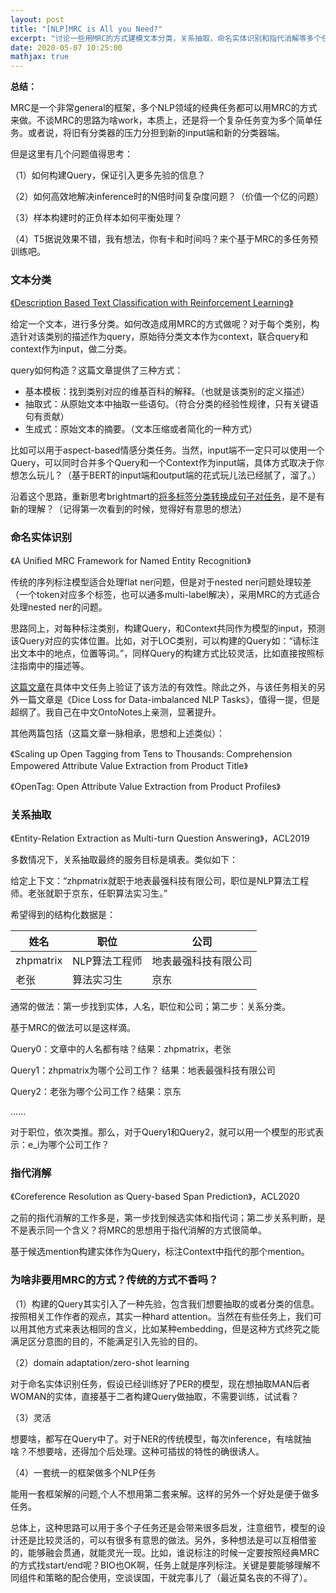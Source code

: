 ```yaml
---
layout: post
title: "[NLP]MRC is All you Need?"
excerpt: "讨论一些用MRC的方式建模文本分类，关系抽取，命名实体识别和指代消解等多个任务的想法"
date: 2020-05-07 10:25:00
mathjax: true
---
```


**总结：**

MRC是一个非常general的框架，多个NLP领域的经典任务都可以用MRC的方式来做。不谈MRC的思路为啥work，本质上，还是将一个复杂任务变为多个简单任务。或者说，将旧有分类器的压力分担到新的input端和新的分类器端。

但是这里有几个问题值得思考：

（1）如何构建Query，保证引入更多先验的信息？

（2）如何高效地解决inference时的N倍时间复杂度问题？（价值一个亿的问题）

（3）样本构建时的正负样本如何平衡处理？

（4）T5据说效果不错，我有想法，你有卡和时间吗？来个基于MRC的多任务预训练吧。


### 文本分类

[《Description Based Text Classification with Reinforcement Learning》](https://arxiv.org/pdf/2002.03067.pdf)

给定一个文本，进行多分类。如何改造成用MRC的方式做呢？对于每个类别，构造针对该类别的描述作为query，原始待分类文本作为context，联合query和context作为input，做二分类。

query如何构造？这篇文章提供了三种方式：

+ 基本模板：找到类别对应的维基百科的解释。（也就是该类别的定义描述）
+ 抽取式：从原始文本中抽取一些语句。（符合分类的经验性规律，只有关键语句有贡献）
+ 生成式：原始文本的摘要。（文本压缩或者简化的一种方式）

比如可以用于aspect-based情感分类任务。当然，input端不一定只可以使用一个Query，可以同时合并多个Query和一个Context作为input端，具体方式取决于你想怎么玩儿？（基于BERT的input端和output端的花式玩儿法已经腻了，溜了。）


沿着这个思路，重新思考brightmart的[将多标签分类转换成句子对任务](https://github.com/brightmart/multi-label_classification)，是不是有新的理解？（记得第一次看到的时候，觉得好有意思的想法）

### 命名实体识别

《A Uniﬁed MRC Framework for Named Entity Recognition》

传统的序列标注模型适合处理flat ner问题，但是对于nested ner问题处理较差（一个token对应多个标签，也可以通多multi-label解决），采用MRC的方式适合处理nested ner的问题。

思路同上，对每种标注类别，构建Query，和Context共同作为模型的input，预测该Query对应的实体位置。比如，对于LOC类别，可以构建的Query如：“请标注出文本中的地点，位置等词。”，同样Query的构建方式比较灵活，比如直接按照标注指南中的描述等。

[这篇文章](https://zhuanlan.zhihu.com/p/103779616)在具体中文任务上验证了该方法的有效性。除此之外，与该任务相关的另外一篇文章是《Dice Loss for Data-imbalanced NLP Tasks》，值得一提，但是超纲了。我自己在中文OntoNotes上亲测，显著提升。

其他两篇包括（这篇文章一脉相承，思想和上述类似）：

《Scaling up Open Tagging from Tens to Thousands: Comprehension Empowered Attribute Value Extraction from Product Title》

《OpenTag: Open Attribute Value Extraction from Product Profiles》

### 关系抽取

《Entity-Relation Extraction as Multi-turn Question Answering》，ACL2019

多数情况下，关系抽取最终的服务目标是填表。类似如下：

给定上下文：“zhpmatrix就职于地表最强科技有限公司，职位是NLP算法工程师。老张就职于京东，任职算法实习生。”

希望得到的结构化数据是：

|姓名|职位|公司|
|------|------|------|
|zhpmatrix|NLP算法工程师|地表最强科技有限公司|
|老张|算法实习生|京东|

通常的做法：第一步找到实体，人名，职位和公司；第二步：关系分类。

基于MRC的做法可以是这样滴。

Query0：文章中的人名都有啥？结果：zhpmatrix，老张

Query1：zhpmatrix为哪个公司工作？ 结果：地表最强科技有限公司

Query2：老张为哪个公司工作？结果：京东

......

对于职位，依次类推。那么，对于Query1和Query2，就可以用一个模型的形式表示：e\_i为哪个公司工作？

### 指代消解

《Coreference Resolution as Query-based Span Prediction》，ACL2020

之前的指代消解的工作多是，第一步找到候选实体和指代词；第二步关系判断，是不是表示同一个含义？将MRC的思想用于指代消解的方式很简单。

基于候选mention构建实体作为Query，标注Context中指代的那个mention。

### 为啥非要用MRC的方式？传统的方式不香吗？

（1）构建的Query其实引入了一种先验，包含我们想要抽取的或者分类的信息。按照相关工作作者的观点，其实一种hard attention。当然在有些任务上，我们可以用其他方式来表达相同的含义，比如某种embedding，但是这种方式终究之能满足区分意图的目的，不能满足引入先验的目的。

（2）domain adaptation/zero-shot learning

对于命名实体识别任务，假设已经训练好了PER的模型，现在想抽取MAN后者WOMAN的实体，直接基于二者构建Query做抽取，不需要训练，试试看？

（3）灵活

想要啥，都写在Query中了。对于NER的传统模型，每次inference，有啥就抽啥？不想要啥，还得加个后处理。这种可插拔的特性的确很诱人。

（4）一套统一的框架做多个NLP任务

能用一套框架解的问题,个人不想用第二套来解。这样的另外一个好处是便于做多任务。

总体上，这种思路可以用于多个子任务还是会带来很多启发，注意细节，模型的设计还是比较灵活的，可以有很多有意思的做法。另外，多种想法是可以互相借鉴的，能够融会贯通，就能灵光一现。比如，谁说标注的时候一定要按照经典MRC的方式找start/end呢？BIO也OK啊，任务上就是序列标注。关键是要能够理解不同组件和策略的配合使用，空谈误国，干就完事儿了（最近莫名丧的不得了）。




